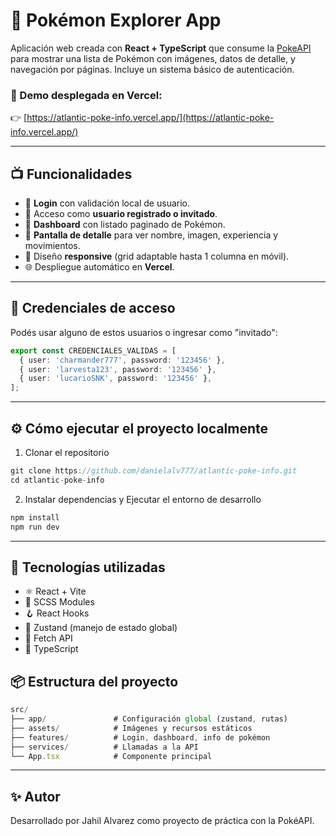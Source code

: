 # 🧩 Pokémon Explorer App

Aplicación web creada con **React + TypeScript** que consume la [PokeAPI](https://pokeapi.co/) para mostrar una lista de Pokémon con imágenes, datos de detalle, y navegación por páginas. Incluye un sistema básico de autenticación.

### 🔗 Demo desplegada en Vercel:
👉 [https://atlantic-poke-info.vercel.app/](https://atlantic-poke-info.vercel.app/)

---

## 📺 Funcionalidades

- 🔐 **Login** con validación local de usuario.
- 👤 Acceso como **usuario registrado o invitado**.
- 📄 **Dashboard** con listado paginado de Pokémon.
- 📃 **Pantalla de detalle** para ver nombre, imagen, experiencia y movimientos.
- 📱 Diseño **responsive** (grid adaptable hasta 1 columna en móvil).
- 🌐 Despliegue automático en **Vercel**.

---

## 🔑 Credenciales de acceso

Podés usar alguno de estos usuarios o ingresar como "invitado":

```ts
export const CREDENCIALES_VALIDAS = [
  { user: 'charmander777', password: '123456' },
  { user: 'larvesta123', password: '123456' },
  { user: 'lucarioSNK', password: '123456' },
];

```

---

## ⚙️ Cómo ejecutar el proyecto localmente

1. Clonar el repositorio

```ts
git clone https://github.com/danielalv777/atlantic-poke-info.git
cd atlantic-poke-info

```
2. Instalar dependencias y Ejecutar el entorno de desarrollo

```ts
npm install
npm run dev
```

---

## 🧪 Tecnologías utilizadas

  - ⚛️ React + Vite
  - 💅 SCSS Modules
  - 🪝 React Hooks
  - 🧠 Zustand (manejo de estado global)
  - 📡 Fetch API
  - 🧪 TypeScript

## 📦 Estructura del proyecto

```ts
src/
├── app/               # Configuración global (zustand, rutas)
├── assets/            # Imágenes y recursos estáticos
├── features/          # Login, dashboard, info de pokémon
├── services/          # Llamadas a la API
└── App.tsx            # Componente principal
```
---

## ✨ Autor

Desarrollado por Jahil Alvarez como proyecto de práctica con la PokéAPI.